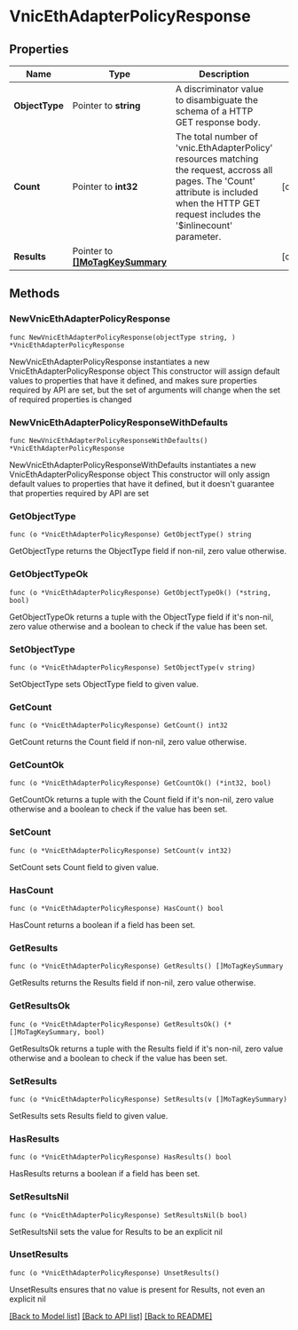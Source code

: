 # VnicEthAdapterPolicyResponse

## Properties

Name | Type | Description | Notes
------------ | ------------- | ------------- | -------------
**ObjectType** | Pointer to **string** | A discriminator value to disambiguate the schema of a HTTP GET response body. | 
**Count** | Pointer to **int32** | The total number of &#39;vnic.EthAdapterPolicy&#39; resources matching the request, accross all pages. The &#39;Count&#39; attribute is included when the HTTP GET request includes the &#39;$inlinecount&#39; parameter. | [optional] 
**Results** | Pointer to [**[]MoTagKeySummary**](MoTagKeySummary.md) |  | [optional] 

## Methods

### NewVnicEthAdapterPolicyResponse

`func NewVnicEthAdapterPolicyResponse(objectType string, ) *VnicEthAdapterPolicyResponse`

NewVnicEthAdapterPolicyResponse instantiates a new VnicEthAdapterPolicyResponse object
This constructor will assign default values to properties that have it defined,
and makes sure properties required by API are set, but the set of arguments
will change when the set of required properties is changed

### NewVnicEthAdapterPolicyResponseWithDefaults

`func NewVnicEthAdapterPolicyResponseWithDefaults() *VnicEthAdapterPolicyResponse`

NewVnicEthAdapterPolicyResponseWithDefaults instantiates a new VnicEthAdapterPolicyResponse object
This constructor will only assign default values to properties that have it defined,
but it doesn't guarantee that properties required by API are set

### GetObjectType

`func (o *VnicEthAdapterPolicyResponse) GetObjectType() string`

GetObjectType returns the ObjectType field if non-nil, zero value otherwise.

### GetObjectTypeOk

`func (o *VnicEthAdapterPolicyResponse) GetObjectTypeOk() (*string, bool)`

GetObjectTypeOk returns a tuple with the ObjectType field if it's non-nil, zero value otherwise
and a boolean to check if the value has been set.

### SetObjectType

`func (o *VnicEthAdapterPolicyResponse) SetObjectType(v string)`

SetObjectType sets ObjectType field to given value.


### GetCount

`func (o *VnicEthAdapterPolicyResponse) GetCount() int32`

GetCount returns the Count field if non-nil, zero value otherwise.

### GetCountOk

`func (o *VnicEthAdapterPolicyResponse) GetCountOk() (*int32, bool)`

GetCountOk returns a tuple with the Count field if it's non-nil, zero value otherwise
and a boolean to check if the value has been set.

### SetCount

`func (o *VnicEthAdapterPolicyResponse) SetCount(v int32)`

SetCount sets Count field to given value.

### HasCount

`func (o *VnicEthAdapterPolicyResponse) HasCount() bool`

HasCount returns a boolean if a field has been set.

### GetResults

`func (o *VnicEthAdapterPolicyResponse) GetResults() []MoTagKeySummary`

GetResults returns the Results field if non-nil, zero value otherwise.

### GetResultsOk

`func (o *VnicEthAdapterPolicyResponse) GetResultsOk() (*[]MoTagKeySummary, bool)`

GetResultsOk returns a tuple with the Results field if it's non-nil, zero value otherwise
and a boolean to check if the value has been set.

### SetResults

`func (o *VnicEthAdapterPolicyResponse) SetResults(v []MoTagKeySummary)`

SetResults sets Results field to given value.

### HasResults

`func (o *VnicEthAdapterPolicyResponse) HasResults() bool`

HasResults returns a boolean if a field has been set.

### SetResultsNil

`func (o *VnicEthAdapterPolicyResponse) SetResultsNil(b bool)`

 SetResultsNil sets the value for Results to be an explicit nil

### UnsetResults
`func (o *VnicEthAdapterPolicyResponse) UnsetResults()`

UnsetResults ensures that no value is present for Results, not even an explicit nil

[[Back to Model list]](../README.md#documentation-for-models) [[Back to API list]](../README.md#documentation-for-api-endpoints) [[Back to README]](../README.md)


